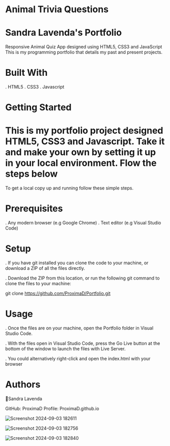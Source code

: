 # Animal Trivia Questions

# Sandra Lavenda's Portfolio 

Responsive Animal Quiz App designed using HTML5, CSS3 and JavaScript
This is my programming portfolio that details my past and present projects. 

# Built With 
. HTML5 
. CSS3
. Javascript

# Getting Started 

# This is my portfolio project designed HTML5, CSS3 and Javascript. Take it and make your own by setting it up in your local environment. Flow the steps below

To get a local copy up and running follow these simple steps.

# Prerequisites

. Any modern browser (e.g Google Chrome)
. Text editor (e.g Visual Studio Code)

# Setup

. If you have git installed you can clone the code to your machine, or download a ZIP of all the files directly.

. Download the ZIP from this location, or run the following git command to clone the files to your machine:

git clone https://github.com/ProximaD/Portfolio.git

# Usage

. Once the files are on your machine, open the Portfolio folder in Visual Studio Code.

. With the files open in Visual Studio Code, press the Go Live button at the bottom of the window to launch the files with Live Server.

. You could alternatively right-click and open the index.html with your browser

# Authors

👤Sandra Lavenda

GitHub: ProximaD
Profile: ProximaD.github.io

![Screenshot 2024-09-03 182611](https://github.com/user-attachments/assets/c17b12c9-801f-4f94-81cc-e51ce732e9d1)

![Screenshot 2024-09-03 182756](https://github.com/user-attachments/assets/0de80535-fc50-4fc5-8f89-609a9d5fd15a)

![Screenshot 2024-09-03 182840](https://github.com/user-attachments/assets/b39676c7-6358-48e6-ad39-d93a87c256fd)




